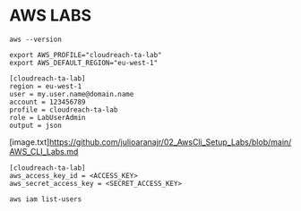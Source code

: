 # AWS LABS

```
aws --version
```

```
export AWS_PROFILE="cloudreach-ta-lab"
export AWS_DEFAULT_REGION="eu-west-1"
```

```
[cloudreach-ta-lab]
region = eu-west-1
user = my.user.name@domain.name
account = 123456789
profile = cloudreach-ta-lab
role = LabUserAdmin
output = json
```
[image.txt]https://github.com/julioaranajr/02_AwsCli_Setup_Labs/blob/main/AWS_CLI_Labs.md

```
[cloudreach-ta-lab]
aws_access_key_id = <ACCESS_KEY>
aws_secret_access_key = <SECRET_ACCESS_KEY>
```
```
aws iam list-users
```